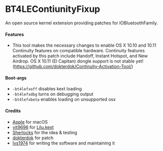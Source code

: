 BT4LEContiunityFixup
===================

An open source kernel extension providing patches for IOBluetoothFamily.

#### Features
- This tool makes the necessary changes to enable OS X 10.10 and 10.11 Continuity features on compatible hardware. 
Continuity features activated by this patch include Handoff, Instant Hotspot, and New Airdrop. 
OS X 10.11 (El Capitan) dongle support is not stable yet! (https://github.com/dokterdok/Continuity-Activation-Tool/)

#### Boot-args
- `-bt4lefxoff` disables kext loading
- `-bt4lefxdbg` turns on debugging output
- `-bt4lefxbeta` enables loading on unsupported osx

#### Credits
- [Apple](https://www.apple.com) for macOS  
- [vit9696](https://github.com/vit9696) for [Lilu.kext](https://github.com/vit9696/Lilu)
- [Sherlocks](http://www.insanelymac.com/forum/user/980913-sherlocks/) for the idea & testing
- [dokterdok](https://github.com/dokterdok/Continuity-Activation-Tool/) for patch
- [lvs1974](https://applelife.ru/members/lvs1974.53809/) for writing the software and maintaining it
